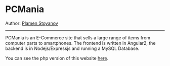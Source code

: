 # PCMania

Author: [Plamen Stoyanov](https://github.com/DozzerX/)
***

PCMania is an E-Commerce site that sells a large range of items from computer parts to smartphones. The frontend is written in Angular2, the backend is in Nodejs/Expressjs and running a MySQL Database.

You can see the php version of this website [here](https://pcmania-web.000webhostapp.com).
